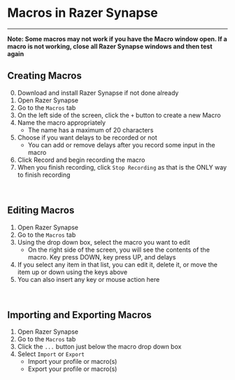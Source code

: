 <h1>Macros in Razer Synapse</h1>




---

**Note: Some macros may not work if you have the Macro window open. If a macro is not working, close all Razer Synapse windows and then test again**

<h2>Creating Macros</h2>

0. Download and install Razer Synapse if not done already
1. Open Razer Synapse
2. Go to the `Macros` tab
3. On the left side of the screen, click the `+` button to create a new Macro
4. Name the macro appropriately
    * The name has a maximum of 20 characters
5. Choose if you want delays to be recorded or not
    * You can add or remove delays after you record some input in the macro
6. Click Record and begin recording the macro
7. When you finish recording, click `Stop Recording` as that is the ONLY way to finish recording

<br>
<h2>Editing Macros</h2>

1. Open Razer Synapse
2. Go to the `Macros` tab
3. Using the drop down box, select the macro you want to edit
    * On the right side of the screen, you will see the contents of the macro. Key press DOWN, key press UP, and delays
4. If you select any item in that list, you can edit it, delete it, or move the item up or down using the keys above
5. You can also insert any key or mouse action here

<br>
<h2>Importing and Exporting Macros</h2>

1. Open Razer Synapse
2. Go to the `Macros` tab
3. Click the `...` button just below the macro drop down box
4. Select `Import` or `Export`
    * Import your profile or macro(s)
    * Export your profile or macro(s)